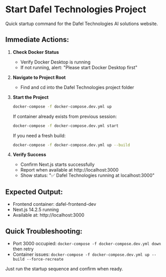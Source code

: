 # Start Dafel Technologies Project

Quick startup command for the Dafel Technologies AI solutions website.

## Immediate Actions:

1. **Check Docker Status**
   - Verify Docker Desktop is running
   - If not running, alert: "Please start Docker Desktop first"

2. **Navigate to Project Root**
   - Find and cd into the Dafel Technologies project folder

3. **Start the Project**
   ```bash
   docker-compose -f docker-compose.dev.yml up
   ```
   
   If container already exists from previous session:
   ```bash
   docker-compose -f docker-compose.dev.yml start
   ```
   
   If you need a fresh build:
   ```bash
   docker-compose -f docker-compose.dev.yml up --build
   ```

4. **Verify Success**
   - Confirm Next.js starts successfully
   - Report when available at http://localhost:3000
   - Show status: "✅ Dafel Technologies running at localhost:3000"

## Expected Output:
- Frontend container: dafel-frontend-dev
- Next.js 14.2.5 running
- Available at: http://localhost:3000

## Quick Troubleshooting:
- Port 3000 occupied: `docker-compose -f docker-compose.dev.yml down` then retry
- Container issues: `docker-compose -f docker-compose.dev.yml up --build --force-recreate`

Just run the startup sequence and confirm when ready.